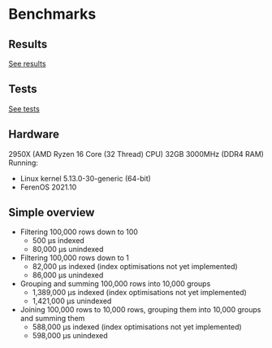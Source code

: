 # Benchmarks

## Results
[See results](https://htmlpreview.github.io/?https://github.com/KyGost/multisql/blob/main/benches/criterion/report/index.html)

## Tests
[See tests](./bench.rs)

## Hardware
2950X (AMD Ryzen 16 Core (32 Thread) CPU)
32GB 3000MHz (DDR4 RAM)
Running:
- Linux kernel 5.13.0-30-generic (64-bit)
- FerenOS 2021.10


## Simple overview
- Filtering 100,000 rows down to 100
	- 500 		μs indexed
	- 80,000 	μs unindexed
- Filtering 100,000 rows down to 1
	- 82,000 	μs indexed (index optimisations not yet implemented)
	- 86,000 	μs unindexed
- Grouping and summing 100,000 rows into 10,000 groups
	- 1,389,000 	μs indexed (index optimisations not yet implemented)
	- 1,421,000 	μs unindexed
- Joining 100,000 rows to 10,000 rows, grouping them into 10,000 groups and summing them
	- 588,000 	μs indexed (index optimisations not yet implemented)
	- 598,000 	μs unindexed
